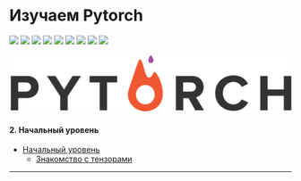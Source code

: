 # Изучаем Pytorch
<p>
  <img  src="https://img.shields.io/github/stars/BEPb/pytorch_tutorial" />
  <img src="https://img.shields.io/github/contributors/BEPb/pytorch_tutorial" />
  <img src="https://img.shields.io/github/last-commit/BEPb/pytorch_tutorial" />
  <img src="https://visitor-badge.laobi.icu/badge?page_id=BEPb.pytorch_tutorial" />
  <img src="https://img.shields.io/github/languages/count/BEPb/pytorch_tutorial" />
  <img src="https://img.shields.io/github/languages/top/BEPb/pytorch_tutorial" />

  <img src="https://img.shields.io/badge/license-MIT-blue.svg?color=f64152" />
  <img  src="https://img.shields.io/github/issues/BEPb/pytorch_tutorial" />
  <img  src="https://img.shields.io/github/issues-pr/BEPb/pytorch_tutorial" />
</p>


![GUI](../img/pytorch.png)


#### 2. Начальный уровень
* [Начальный уровень](https://github.com/BEPb/pytorch_tutorial/02_начальный_уровень/README.md)
    - [Знакомство с тензорами](https://github.com/BEPb/pytorch_tutorial/blob/master/01_%D0%BE%D1%81%D0%BD%D0%BE%D0%B2%D1%8B/01_tensor.py)

____
